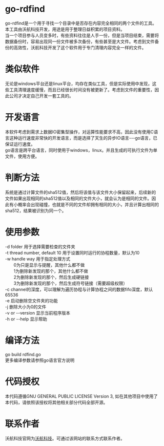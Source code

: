 # go-rdfind
go-rdfind是一个用于寻找一个目录中是否存在内容完全相同的两个文件的工具。  
本工具由沃航科技开发，用途是用于整理日益积累的项目资料。  
当一个项目参与人员变多时，有些资料往往是人手一份，但是当项目结束，需要将数据备份时，容易出现同一份文件被多次备份，有些甚至是大文件。考虑到文件备份的高效性，沃航科技开发了这个软件用于专门清理内容完全一样的文件。  

# 类似软件
无论是windows平台还是linux平台，均存在类似工具，但是实际使用中发现，这些工具清理速度缓慢，而且已经很长时间没有被更新了。考虑到文件的重要性，因此公司才决定自己开发一套工具的。  

# 开发语言
本软件考虑到需求上数据IO密集型操作，对运算性能要求不高，因此没有使用C语言这种运行速度非常快的开发语言，而是选择了天生的异步IO语言---go语言，已保证运行速度。  
go语言是跨平台语言，同时使用于windows，linux。并且生成的可执行文件为单文件，使用方便。  

# 判断方法
系统是通过计算文件的sha512值，然后将该值与该文件大小保留起来，后续新的文件如果出现相同的sha512值以及相同的文件大小，就会认为是相同的文件。因此有小概率会出现碰撞，也就是不同的文件却拥有相同的大小，并且计算出相同的sha512，结果被识别为同一个。  

# 使用参数
-d folder 用于选择需要检查的文件夹  
-t thread number, default 10 用于设置同时运行的协程数量，默认为10  
-w handle way 用于指定处理方式  
&emsp;&emsp;0为只是显示与提醒，其他什么都不做  
&emsp;&emsp;1为删除新发现的那个，其他什么都不做  
&emsp;&emsp;2为删除新发现的那个，然后生成硬链接  
&emsp;&emsp;3为删除新发现的那个，然后生成符号链接（需要超级权限）  
-c channel的深度，可以理解为遍历协程与计算协程之间的数据fifo深度，默认65536  
-e 启动删除空文件夹的功能  
-j 删除大小为0的文件  
-v or --version 显示当前程序版本  
-h or --help 显示帮助  

# 编译方法
go build rdfind.go  
更多编译参数请参照go语言官方说明  

# 代码授权
本代码遵循GNU GENERAL PUBLIC LICENSE Version 3, 如在其他项目中使用了本代码，请依照该授权将其他相关部分代码全部开源。  

# 联系作者
沃航科技官网为[沃航科技](https://www.worldflying.cn/)。可通过该网站的联系方式联系作者。  
